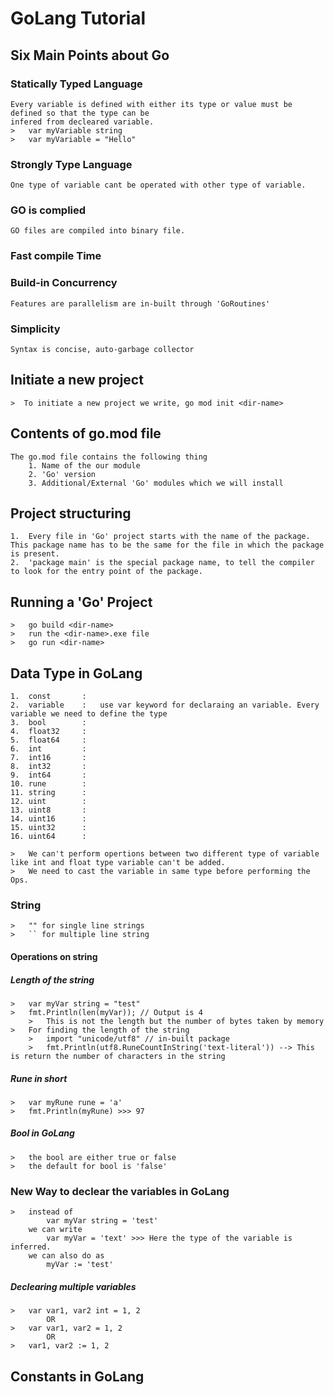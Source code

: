 # GoLang Tutorial

## Six Main Points about Go
### Statically Typed Language 
    Every variable is defined with either its type or value must be defined so that the type can be 
    infered from decleared variable.
    >   var myVariable string
    >   var myVariable = "Hello" 
### Strongly Type Language
    One type of variable cant be operated with other type of variable. 
### GO is complied
    GO files are compiled into binary file. 
### Fast compile Time
### Build-in Concurrency
    Features are parallelism are in-built through 'GoRoutines' 
### Simplicity
    Syntax is concise, auto-garbage collector
    
## Initiate a new project 
    >  To initiate a new project we write, go mod init <dir-name>

## Contents of go.mod file
    The go.mod file contains the following thing 
        1. Name of the our module 
        2. 'Go' version
        3. Additional/External 'Go' modules which we will install 

## Project structuring 
    1.  Every file in 'Go' project starts with the name of the package. This package name has to be the same for the file in which the package is present. 
    2.  'package main' is the special package name, to tell the compiler to look for the entry point of the package. 

## Running a 'Go' Project
    >   go build <dir-name>
    >   run the <dir-name>.exe file 
    >   go run <dir-name>

## Data Type in GoLang
    1.  const       : 
    2.  variable    :   use var keyword for declaraing an variable. Every variable we need to define the type
    3.  bool        :   
    4.  float32     :
    5.  float64     :
    6.  int         :
    7.  int16       :
    8.  int32       :
    9.  int64       :
    10. rune        :
    11. string      :
    12. uint        :
    13. uint8       :
    14. uint16      :
    15. uint32      :
    16. uint64      :

    >   We can't perform opertions between two different type of variable like int and float type variable can't be added.
    >   We need to cast the variable in same type before performing the Ops.

### String 
    >   "" for single line strings 
    >   `` for multiple line string

#### Operations on string 
##### Length of the string 
    >   var myVar string = "test"
    >   fmt.Println(len(myVar)); // Output is 4
        >   This is not the length but the number of bytes taken by memory
    >   For finding the length of the string 
        >   import "unicode/utf8" // in-built package 
        >   fmt.Println(utf8.RuneCountInString('text-literal')) --> This is return the number of characters in the string
##### Rune in short 
    >   var myRune rune = 'a' 
    >   fmt.Println(myRune) >>> 97

##### Bool in GoLang
    >   the bool are either true or false
    >   the default for bool is 'false'

### New Way to declear the variables in GoLang
    >   instead of 
            var myVar string = 'test'
        we can write 
            var myVar = 'text' >>> Here the type of the variable is inferred.
        we can also do as 
            myVar := 'test'
##### Declearing multiple variables
    >   var var1, var2 int = 1, 2
            OR
    >   var var1, var2 = 1, 2
            OR
    >   var1, var2 := 1, 2

## Constants in GoLang
    